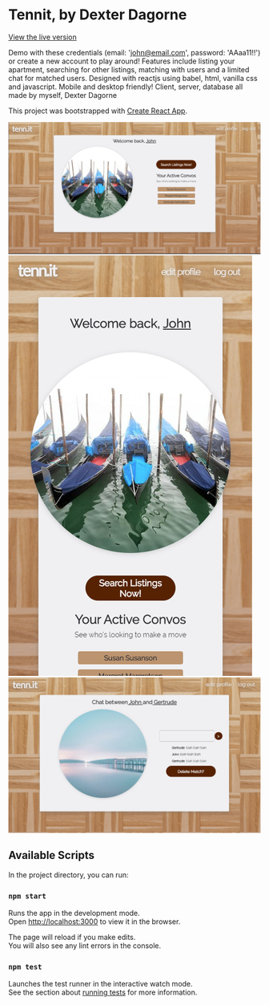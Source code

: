 # Tennit, by Dexter Dagorne

[View the live version](tennit.djdagorne.now.sh)

Demo with these credentials (email: 'john@email.com', password: 'AAaa11!!') or create a new account to play around!
Features include listing your apartment, searching for other listings, matching with users and a limited chat for matched users. Designed with reactjs using babel, html, vanilla css and javascript. Mobile and desktop friendly! Client, server, database all made by myself, Dexter Dagorne

This project was bootstrapped with [Create React App](https://github.com/facebook/create-react-app).

![alt text](https://raw.githubusercontent.com/djdagorne/tennit-client/master/src/imgs/Capture1.PNG "Screenshot 1")
![alt text](https://raw.githubusercontent.com/djdagorne/tennit-client/master/src/imgs/Capture2.PNG "Screenshot 2")
![alt text](https://raw.githubusercontent.com/djdagorne/tennit-client/master/src/imgs/Capture3.PNG "Screenshot 3")

## Available Scripts

In the project directory, you can run:

### `npm start`

Runs the app in the development mode.<br />
Open [http://localhost:3000](http://localhost:3000) to view it in the browser.

The page will reload if you make edits.<br />
You will also see any lint errors in the console.

### `npm test`

Launches the test runner in the interactive watch mode.<br />
See the section about [running tests](https://facebook.github.io/create-react-app/docs/running-tests) for more information.

